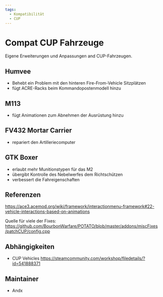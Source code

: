 ```yaml
---
tags:
  - Kompatibilität
  - CUP
---
```


# Compat CUP Fahrzeuge

Eigene Erweiterungen und Anpassungen and CUP-Fahrzeugen.

## Humvee

- Behebt ein Problem mit den hinteren Fire-From-Vehicle Sitzplätzen
- fügt ACRE-Racks beim Kommandopostenmodell hinzu

## M113

- fügt Animationen zum Abnehmen der Ausrüstung hinzu

## FV432 Mortar Carrier

- repariert den Artilleriecomputer

## GTK Boxer

- erlaubt mehr Munitionstypen für das M2
- übergibt Kontrolle des Nebelwerfes dem Richtschützen
- verbessert die Fahreigenschaften

## Referenzen

<https://ace3.acemod.org/wiki/framework/interactionmenu-framework#22-vehicle-interactions-based-on-animations>

Quelle für viele der Fixes: <https://github.com/BourbonWarfare/POTATO/blob/master/addons/miscFixes/patchCUP/config.cpp>

## Abhängigkeiten

- CUP Vehicles <https://steamcommunity.com/workshop/filedetails/?id=541888371>

## Maintainer

- Andx
